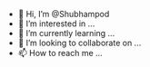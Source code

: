 - 👋 Hi, I’m @Shubhampod
- 👀 I’m interested in ...
- 🌱 I’m currently learning ...
- 💞️ I’m looking to collaborate on ...
- 📫 How to reach me ...

<!---
Shubhampod/Shubhampod is a ✨ special ✨ repository because its `README.md` (this file) appears on your GitHub profile.
You can click the Preview link to take a look at your changes.
--->
